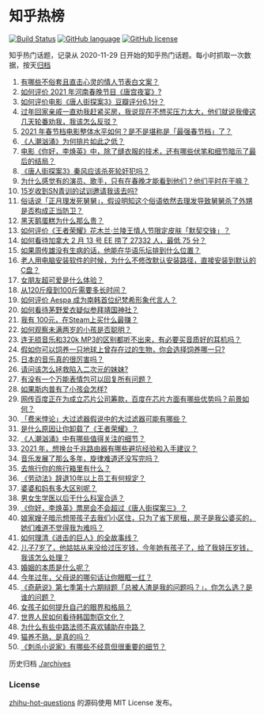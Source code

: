 # 知乎热榜
[![Build Status](https://github.com/ToWeLong/zhihu-hot-questions/workflows/CI/badge.svg)](https://github.com/ToWeLong/zhihu-hot-questions/actions)
[![GitHub language](https://img.shields.io/badge/language-golang-orange.svg)](https://golang.org/)
[![GitHub license](https://img.shields.io/github/license/ToWeLong/zhihu-hot-questions)](https://github.com/ToWeLong/zhihu-hot-questions/blob/main/LICENSE)

知乎热门话题，记录从 2020-11-29 日开始的知乎热门话题。每小时抓取一次数据，按天[归档](./archives)

<!-- BEGIN -->

1. [有哪些不俗套且直击心灵的情人节表白文案？](https://www.zhihu.com/question/442513474)
1. [如何评价 2021 年河南春晚节目《唐宫夜宴》?](https://www.zhihu.com/question/444083597)
1. [如何评价电影《唐人街探案3》豆瓣评分6.1分？](https://www.zhihu.com/question/444222726)
1. [过年回家亲戚一直劝我赶紧买房，我说现在不想买压力太大，他们就说我傻这几天轮番劝我，我该怎么反驳？](https://www.zhihu.com/question/444235335)
1. [2021 年春节档电影整体水平如何？是不是堪称是「最强春节档」了？](https://www.zhihu.com/question/444063793)
1. [《人潮汹涌》为何排片如此之低？](https://www.zhihu.com/question/444140357)
1. [电影《你好，李焕英》中，除了缝衣服的技术，还有哪些伏笔和细节暗示了最后的结局？](https://www.zhihu.com/question/444054983)
1. [《唐人街探案3》秦风应该杀死轮奸犯吗？](https://www.zhihu.com/question/444071091)
1. [为什么感觉有的演员、歌手，只有在春晚才能看到他们？他们平时在干嘛？](https://www.zhihu.com/question/444006435)
1. [15岁收到SN青训的试训邀请我该去吗?](https://www.zhihu.com/question/444265797)
1. [俗话说「正月理发死舅舅」，假设明知这个俗语依然去理发导致舅舅杀了外甥是否构成正当防卫？](https://www.zhihu.com/question/444341465)
1. [黑天鹅蛋糕为什么那么贵？](https://www.zhihu.com/question/22916879)
1. [如何评价《王者荣耀》花木兰·兰陵王情人节限定皮肤「默契交锋」？](https://www.zhihu.com/question/444104719)
1. [如何看待加拿大 2 月 13 号 EE 捞了 27332 人，最低 75 分？](https://www.zhihu.com/question/444313836)
1. [如果周传雄没有生病的话，他能在华语乐坛排到什么位置？](https://www.zhihu.com/question/338999136)
1. [老人用电脑安装软件的时候，为什么不修改默认安装路径，直接安装到默认的C盘？](https://www.zhihu.com/question/358544011)
1. [女朋友超可爱是什么体验？](https://www.zhihu.com/question/264334522)
1. [从120斤瘦到100斤需要多长时间？](https://www.zhihu.com/question/302084700)
1. [如何评价 Aespa 成为南韩首位纪梵希形象代言人？](https://www.zhihu.com/question/444014838)
1. [如何看待茅野爱衣疑似参拜靖国神社？](https://www.zhihu.com/question/444206340)
1. [我有 100元，在Steam上买什么最赚？](https://www.zhihu.com/question/440736792)
1. [如何观察未满两岁的小孩是否聪明？](https://www.zhihu.com/question/434932545)
1. [连无损音乐和320k MP3的区别都听不出来，有必要买音质好的耳机吗？](https://www.zhihu.com/question/440980623)
1. [假如你可以饲养一只地球上曾存在过的生物，你会选择饲养哪一只?](https://www.zhihu.com/question/430568590)
1. [日本的音乐真的很厉害吗？](https://www.zhihu.com/question/443380335)
1. [请问该怎么拯救陷入二次元的妹妹?](https://www.zhihu.com/question/443290804)
1. [有没有一个万能表情包可以回复所有问题？](https://www.zhihu.com/question/341311495)
1. [如果斯内普有了小孩会怎样?](https://www.zhihu.com/question/325018024)
1. [网传百度正在为成立芯片公司筹款，百度在芯片方面有哪些优势吗？前景如何？](https://www.zhihu.com/question/443815175)
1. [「费米悖论」大过滤器假说中的大过滤器可能有哪些？](https://www.zhihu.com/question/47377353)
1. [是什么原因让你卸载了《王者荣耀》？](https://www.zhihu.com/question/68421408)
1. [《人潮汹涌》中有哪些值得关注的细节？](https://www.zhihu.com/question/443936711)
1. [2021 年，想换台千兆路由器有哪些避坑经验和入手建议？](https://www.zhihu.com/question/437319148)
1. [音乐发展了那么多年，旋律难道还没写完吗？](https://www.zhihu.com/question/402556395)
1. [去旅行你的旅行箱里有什么？](https://www.zhihu.com/question/436282518)
1. [《劳动法》辞退10年以上员工有何规定？](https://www.zhihu.com/question/402682684)
1. [婆婆和妈有多大区别呢？](https://www.zhihu.com/question/440137063)
1. [男女生学医以后干什么科室合适？](https://www.zhihu.com/question/438568658)
1. [《你好，李焕英》票房会不会超过《唐人街探案三》？](https://www.zhihu.com/question/439176115)
1. [娘家嫂子暗示想带孩子去我们小区住，只为了省下房租，房子是我公婆买的，她们难道不觉得我为难吗？](https://www.zhihu.com/question/435567727)
1. [如何理清《进击的巨人》的全故事线？](https://www.zhihu.com/question/58237145)
1. [儿子7岁了，他姑姑从来没给过压岁钱，今年她有孩子了，给了我娃压岁钱，我该怎么处理？](https://www.zhihu.com/question/367936343)
1. [婚姻的本质是什么呢？](https://www.zhihu.com/question/438830032)
1. [今年过年，父母说的哪句话让你眼眶一红？](https://www.zhihu.com/question/444340022)
1. [《奇葩说》第七季第十六期辩题「总被人渣是我的问题吗？」，你怎么选？是谁的问题？](https://www.zhihu.com/question/444210166)
1. [女孩子如何提升自己的眼界和格局？](https://www.zhihu.com/question/443769667)
1. [世界人民如何看待韩国剽窃文化？](https://www.zhihu.com/question/267791138)
1. [为什么有些中路法师不喜欢辅助在中路？](https://www.zhihu.com/question/442243528)
1. [猫养不熟，是真的吗？](https://www.zhihu.com/question/436007843)
1. [《刺杀小说家》有哪些不经意但很重要的细节？](https://www.zhihu.com/question/444041308)

<!-- END -->

历史归档 [./archives](./archives)


### License
[zhihu-hot-questions](https://github.com/towelong/zhihu-hot-questions) 的源码使用 MIT License 发布。